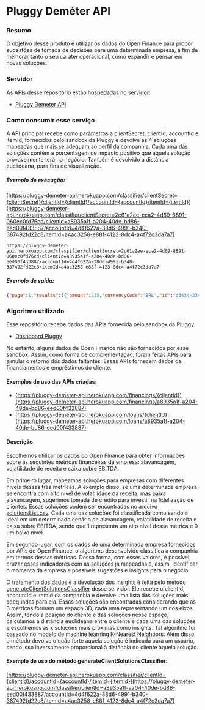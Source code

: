 # Pluggy Deméter API

### Resumo

O objetivo desse produto é utilizar os dados do Open Finance para propor sugestões de tomada de decisões para uma determinada empresa, a fim de melhorar tanto o seu caráter operacional, como expandir e pensar em novas soluções.

### Servidor

As APIs desse repositório estão hospedadas no servidor:
- [Pluggy Demeter API](https://pluggy-demeter-api.herokuapp.com/)

### Como consumir esse serviço

A API principal recebe como parâmetros a clientSecret, clientId, accountId e itemId, fornecidos pelo sandbox da Pluggy e devolve as 4 soluções mapeadas que mais se adequam ao perfil da companhia. Cada uma das soluções contém a porcentagem de impacto positivo que aquela solução provavelmente terá no negócio. Também é devolvido a distância euclideana, para fins de visualização.

##### Exemplo de execução:

[https://pluggy-demeter-api.herokuapp.com/classifier/clientSecret={clientSecret}/clientId={clientId}/accountId={accountId}/itemId={itemId}](https://pluggy-demeter-api.herokuapp.com/classifier/clientSecret=2c61a2ee-eca2-4d69-8891-060ec0fd76cd/clientId=a8935a1f-a204-40de-bd86-eed00f433887/accountId=4d4f622a-38d6-4991-b340-387492fd22c8/itemId=a4ac3258-e88f-4123-8dc4-a4f72c3da7a7)

```
https://pluggy-demeter-api.herokuapp.com/classifier/clientSecret=2c61a2ee-eca2-4d69-8891-060ec0fd76cd/clientId=a8935a1f-a204-40de-bd86-eed00f433887/accountId=4d4f622a-38d6-4991-b340-387492fd22c8/itemId=a4ac3258-e88f-4123-8dc4-a4f72c3da7a7
```

##### Exemplo de saída:

```json
{"page":1,"results":[{"amount":235,"currencyCode":"BRL","id":"d3434-2343-7878-a4534-032h72343423k","paymentDate":"2022-06-13T03:00:00.000Z"},{"amount":572,"currencyCode":"BRL","id":"d45gf-dfg43-7845678-d675-so83n9ds9","paymentDate":"2022-07-13T03:00:00.000Z"},{"amount":1235,"currencyCode":"BRL","id":"aa3f2f-fhhy345-dfh34234-4563g-sdf872jn","paymentDate":"2022-08-13T03:00:00.000Z"},{"amount":835,"currencyCode":"BRL","id":"aa3f2f-fhhy345-dfh34234-4563g-sdf872jn","paymentDate":"2022-09-13T03:00:00.000Z"}],"total":2,"totalPages":1}
```

### Algoritmo utilizado

Esse repositório recebe dados das APIs fornecida pelo sandbox da Pluggy:
- [Dashboard Pluggy](https://dashboard.pluggy.ai/)

No entanto, alguns dados de Open Finance não são fornecidos por esse sandbox. Assim, como forma de complementação, foram feitas APIs para simular o retorno dos dados faltantes. Essas APIs fornecem dados de financiamentos e empréstimos do cliente.

#### Exemplos de uso das APIs criadas:

- [https://pluggy-demeter-api.herokuapp.com/financings/{clientId}](https://pluggy-demeter-api.herokuapp.com/financings/a8935a1f-a204-40de-bd86-eed00f433887)
- [https://pluggy-demeter-api.herokuapp.com/loans/{clientId}](https://pluggy-demeter-api.herokuapp.com/loans/a8935a1f-a204-40de-bd86-eed00f433887)

#### Descrição

Escolhemos utilizar os dados do Open Finance para obter informações sobre as seguintes métricas financeiras da empresa: alavancagem, volatilidade de receita e caixa sobre EBITDA.

Em primeiro lugar, mapeamos soluções para empresas com diferentes níveis dessas três métricas. A exemplo disso, se uma determinada empresa se encontra com alto nível de volatilidade da receita, mas baixa alavancagem, sugerimos tomada de crédito para investir na fidelização de clientes. Essas soluções podem ser encontradas no arquivo [solutionsList.csv](https://github.com/anayflima/pluggy-hackathon-api/blob/main/data/solutionsList.csv). Cada uma das soluções foi classificada como sendo a ideal em um determinado cenário de alavancagem, volatilidade de receita e caixa sobre EBITDA, sendo que 1 representa um alto nível dessa métrica e 0 um baixo nível.

Em segundo lugar, com os dados de uma determinada empresa fornecidos por APIs do Open Finance, o algoritmo desenvolvido classifica a companhia em termos dessas métricas. Dessa forma, com esses valores, é possível cruzar esses indicadores com as soluções já mapeadas e, assim, identificar o momento da empresa e possíveis sugestões e insights  para o negócio. 

O tratamento dos dados e a devolução dos insights é feita pelo método [generateClientSolutionsClassifier](https://github.com/anayflima/pluggy-hackathon-api/blob/main/app.py#L104) desse servidor. Ele recebe o clientId, accountId e itemId da companhia e devolve uma lista das soluções mais adequadas para ela. Essas soluções são encontradas considerando que as 3 métricas formam um espaço 3D, cada uma representando um dos eixos. Assim, tendo a posição do cliente e das soluções nesse espaço, calculamos a distância euclideana entre o cliente e cada uma das soluções e escolhemos as k soluções mais próximas como insights. Tal algoritmo foi baseado no modelo de machine learning [K-Nearest Neighbors](https://www.baeldung.com/cs/k-nearest-neighbors#k-nearest-neighbors). Além disso, o método devolve o quão forte aquela solução é indicada para um usuário, sendo isso inversamente proporcional à distância do cliente àquela solução.

#### Exemplo de uso do método generateClientSolutionsClassifier:

[https://pluggy-demeter-api.herokuapp.com/classifier/clientId={clientId}/accountId={accountId}/itemId={itemId}](https://pluggy-demeter-api.herokuapp.com/classifier/clientId=a8935a1f-a204-40de-bd86-eed00f433887/accountId=4d4f622a-38d6-4991-b340-387492fd22c8/itemId=a4ac3258-e88f-4123-8dc4-a4f72c3da7a7)
